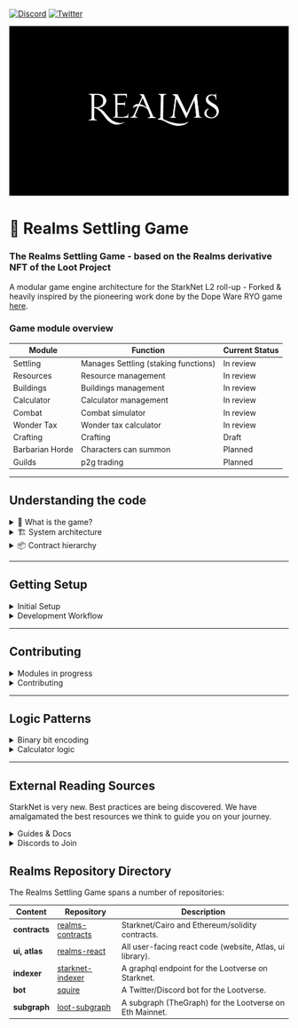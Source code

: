 [![Discord](https://badgen.net/badge/icon/discord?icon=discord&label)](https://discord.gg/uQnjZhZPfu)
[![Twitter](https://badgen.net/badge/icon/twitter?icon=twitter&label)](https://twitter.com/LootRealms)

![This is an image](/R_-100.jpg)

# 🏰 Realms Settling Game

### The Realms Settling Game - based on the Realms derivative NFT of the Loot Project

A modular game engine architecture for the StarkNet L2 roll-up - Forked & heavily inspired by the pioneering work done by the Dope Ware RYO game [here](https://github.com/dopedao/RYO).


### Game module overview

| Module          | Function                             | Current Status |
| --------------- | ------------------------------------ | -------------- |
| Settling        | Manages Settling (staking functions) | In review      |
| Resources       | Resource management                  | In review      |
| Buildings       | Buildings management                 | In review      |
| Calculator      | Calculator management                | In review      |
| Combat          | Combat simulator                     | In review      |
| Wonder Tax      | Wonder tax calculator                | In review      |
| Crafting        | Crafting                             | Draft          |
| Barbarian Horde | Characters can summon                | Planned        |
| Guilds          | p2g trading                          | Planned        |

<hr>

## Understanding the code
<details><summary> 🤔 What is the game?</summary>

<p>

First read the [Master Scroll](https://docs.bibliothecadao.xyz/lootverse-master-scroll/
). This is our deep dive into everything about the game. The Master Scroll is the source of truth before this readme.

Settling is an on-chain game of economics and Chivarly built on-top of ZK-STARKS. Earn resources by staking your Realms, raid rivals, steal loot & form on-chain alliances to crush your enemies.

Settling is entirely on-chain; the UI is purely just a client for a distributed backend. Feel free to create your own superior client if you wish.

Picture a million players all asynchronously working the blockchain; harvesting resources, building alliances, & slaying foes. This is Settling.

Settling is all open-source and we encourage people to build modules and contribute.

Requirements: To play be a Lord you require a Realm from the Lootverse. The game will support more Loot derivatives in the future to enrich the gameplay.

</p>
</details>
<details><summary>🏗️ System architecture</summary>


The game mechanics are separated from the game state variables.

A controller system manages a mapping of modules to deployed addresses and a governance module may update the controller.

</details>

<details><summary>📦 Contract hierarchy</summary>
<p>

It is also worth pointing out that StarkNet has account abstraction
(see background notes [here](https://perama-v.github.io/cairo/examples/test_accounts/)).
This means that transactions are actioned by sending a payload to a personal
Account contract that holds your public key. The contract checks the payload
and forwards it on to the destination.

- Player Account
  - A Lord in the Realmverse. These are holders of Realms.
- Governance Account
  - An admin who controls the Arbiter.
  - The admin may be an L2 DAO to administer governance decisions
    voted through on L2, where voting will be cheap.
  - Governance might enable a new module to have write-access to
    and important game variable. For example, to change the location
    that a player is currently in. All other modules that read and use location
    would be affected by this.
- Arbiter (most power in the system).
  - Can update/add module mappings in ModuleController.
- ModuleController (mapping of deployments to module_ids).
  - The game 'swichboard' that connects all modules.
  - Is the reference point for all modules. Modules call this
    contract as the source of truth for the address of other modules.
  - The controller stores where modules can be found, and which modules
    have write access to other modules.
- Modules (open ended set)
  - Game mechanics (where a player would interact to play).
  - Storage modules (game variables).
  - L1 connectors (for integrating L1 state/ownership to L2)
  - Other arbitrary contracts
  - Module logic contained in L (e.g L_Settling.cairo) and state in S (S_Settling.cairo)

</p>
</details>

<hr>

## Getting Setup

<details><summary>Initial Setup</summary>

<p>

Clone this repo and use our docker shell to interact with starknet:

```
git clone git@github.com:BibliothecaForAdventurers/realms-contracts.git
cd realms-contracts
bin/shell starknet --version
```

The CLI allows you to deploy to StarkNet and read/write to contracts
already deployed. The CLI communicates with a server that StarkNet
runs, which bundles the requests, executes the program (contracts are
Cairo programs), creates and aggregates validity proofs, then posts them
to the Goerli Ethereum testnet. Learn more in the Cairo language and StarkNet
docs [here](https://www.cairo-lang.org/docs/), which also has instructions for manual
installation if you are not using docker.

</p>
</details>
<details><summary>Development Workflow</summary>

If you are using VSCode, we provide a development container with all required dependencies.
When opening VS Code, it should ask you to re-open the project in a container, if it finds
the .devcontainer folder. If not, you can open the Command Palette (`cmd + shift + p`),
and run “Remote-Containers: Rebuild and Reopen in Container”.

## Outline

Flow:

1. Compile the contract with the CLI
2. Test using pytest
3. Deploy with CLI
4. Interact using the CLI or the explorer

### Compile

The compiler will check the integrity of the code locally.
It will also produce an ABI, which is a mapping of the contract functions
(used to interact with the contract).

Compile all contracts:

```
nile compile
```

Compile an individual contract:

```
nile compile contracts/02A_Settling.cairo
```

### Test

Run all github actions tests: `bin/test`

Run individual tests

```
bin/shell pytest -s testing/l2/01_Realms_contract_test.py
```

### Deploy

Start up a local StarkNet devnet with:

```
nile node
```

Then run the deployment of all the contracts. This uses nile
and handles passing addresses between the modules to create a
permissions system.

```
bin/deploy
```
</details>

<hr>

## Contributing

<details><summary>Modules in progress</summary>

- [x] Settling
- [x] Buildings
- [x] Resources
- [x] Army Building
- [x] Raiding
- [] Crafting
- [] Guilds

</details>

<details><summary>Contributing</summary>

We encourage pull requests.

</details>
<hr>

## Logic Patterns

<details><summary>Binary bit encoding</summary>
To minimise storage costs (we should always do this where we can) we back felts with binary numbers

For the Realms Data we are storing all the traits, resources and wonders within a single felt.

This technique was borrowed from the Dopewars engine (credit goes to @eth_worm)

#### Define the values in binary

```
struct RealmData:
    member cities : felt  # eg: 7 cities = 111
    member regions : felt  # eg: 4 regions = 100
    member rivers : felt  # eg: 60 rivers = 111100
    member harbours : felt  #  eg: 10 harbours = 1010
    member resource_number : felt  #  eg: 5 resource_number = 101
    member resource_1 : felt  # eg: 1 resource_1 = 1
    member resource_2 : felt  # eg: 2 resource_2 = 10
    member resource_3 : felt  # eg: 3 resource_3 = 11
    member resource_4 : felt  # eg: 4 resource_4 = 100
    member resource_5 : felt  # eg: 5 resource_5 = 101
    member resource_6 : felt  # eg: 0 resource_6 = 0 (0 if no resource)
    member resource_7 : felt  # eg: 0 resource_7 = 0 (0 if no resource)
    member wonder : felt  # eg: 50 wonder = 110010 (50 wonders)
    member order : felt # eg: 3 = 11
end
```

#### Pack binary bits

Define how large the mask is needed for a value.

We will use rivers as an example since it's highest value is 60, which equates to 6 bits. We will use an 8 bit mask on all values to keep things consistent (this could be what ever you like).

Next, take the binary values and create their 8 bit representations, e.g.:

| trait           | decimal | binary | 8 bit      |
| --------------- | ------- | ------ | ---------- |
| cities          | 7       | 111    | `00000111` |
| regions         | 4       | 100    | `00000100` |
| rivers          | 60      | 111100 | `00111100` |
| harbours        | 10      | 1010   | `00001010` |
| resource_number | 5       | 101    | `00000101` |
| resource_1      | 1       | 1      | `00000001` |
| resource_2      | 2       | 10     | `00000010` |
| resource_3      | 3       | 11     | `00000011` |
| resource_4      | 4       | 100    | `00000100` |
| resource_5      | 5       | 101    | `00000101` |
| resource_6      | 0       | 0      | `00000000` |
| resource_7      | 0       | 0      | `00000000` |
| wonder          | 50      | 110010 | `00110010` |
| order           | 3       | 10     | `00000011` |

Then concatenate the 8 bit values. This way, you'll get a 112 bit number (14 values \* 8 bits for each value). The value for cities (`00000111`) will be the least significant ("rightmost") and the value for order (`00000011`) will be the most significant ("leftmost") position:

```
0000001100110010000000000000000000000101000001000000001100000010000000010000010100001010001111000000010000000111
```

Then convert to decimal and this is the realms traits to store in the felt:

```
64808636960354064279015241024519
```

Then this function will unpack the the decimal into bits

```
unpack_data()
```

Same method is used for packing the values of resources needed to build

```
# ids - 8 bit
resource_1 = 5 = 00000001
resource_2 = 10 = 00000010
resource_3 = 12 = 00000011
resource_4 = 21 = 00000100
resource_5 = 9 = 00000101

0000010100000100000000110000001000000001

21542142465

# values 14 bit - max 10000 = 0b10011100010000
resource_1_values = 00000000001010
resource_2_values = 00000000001010
resource_3_values = 00000000001010
resource_4_values = 00000000001010
resource_5_values = 00000000001010

0000000000101000000000001010000000000010100000000000101000000000001010

720619923528908810
```

</details>

<details><summary>Calculator logic</summary>
<p>

'Storage is expensive, compute is cheap' - I wise man once said this... (@eth_worm)

Calldata will always be expensive on decentralised blockchain. StarkNet allows cheap computation, so where possible we should always compute the value rather than save in the state.

Settling of the Realms contains many computed values that get parsed around the dapp. The calculations for all these should be maintained within a central calculator logic contract. This contract contains no state at all, and can be upgraded easily.

</p>
</details>

<hr>

## External Reading Sources

StarkNet is very new. Best practices are being discovered. We have amalgamated the best resources we think to guide you on your journey.

<details><summary>Guides & Docs</summary>

- https://perama-v.github.io/cairo/intro/
- https://hackmd.io/@RoboTeddy/BJZFu56wF
- https://starknet.io/docs/
</details>
<details><summary>Discords to Join</summary>

- [StarkNet](https://discord.gg/XzvgKTTptb)
- [MatchBox DAO](https://discord.gg/uj7wMxsmYw)
</details>

## Realms Repository Directory

The Realms Settling Game spans a number of repositories:

| Content         | Repository       | Description                                              |
| --------------- | ---------------- | -------------------------------------------------------- |
| **contracts**       | [realms-contracts](https://github.com/BibliothecaForAdventurers/realms-contracts) | Starknet/Cairo and Ethereum/solidity contracts.          |
| **ui, atlas**       | [realms-react](https://github.com/BibliothecaForAdventurers/realms-react)     | All user-facing react code (website, Atlas, ui library). |
| **indexer**         | [starknet-indexer](https://github.com/BibliothecaForAdventurers/starknet-indexer) | A graphql endpoint for the Lootverse on Starknet.        |
| **bot**             | [squire](https://github.com/BibliothecaForAdventurers/squire)           | A Twitter/Discord bot for the Lootverse.                 |
| **subgraph**        | [loot-subgraph](https://github.com/BibliothecaForAdventurers/loot-subgraph)    | A subgraph (TheGraph) for the Lootverse on Eth Mainnet.  |
